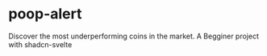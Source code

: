 # poop-alert
Discover the most underperforming coins in the market. A Begginer project with shadcn-svelte
